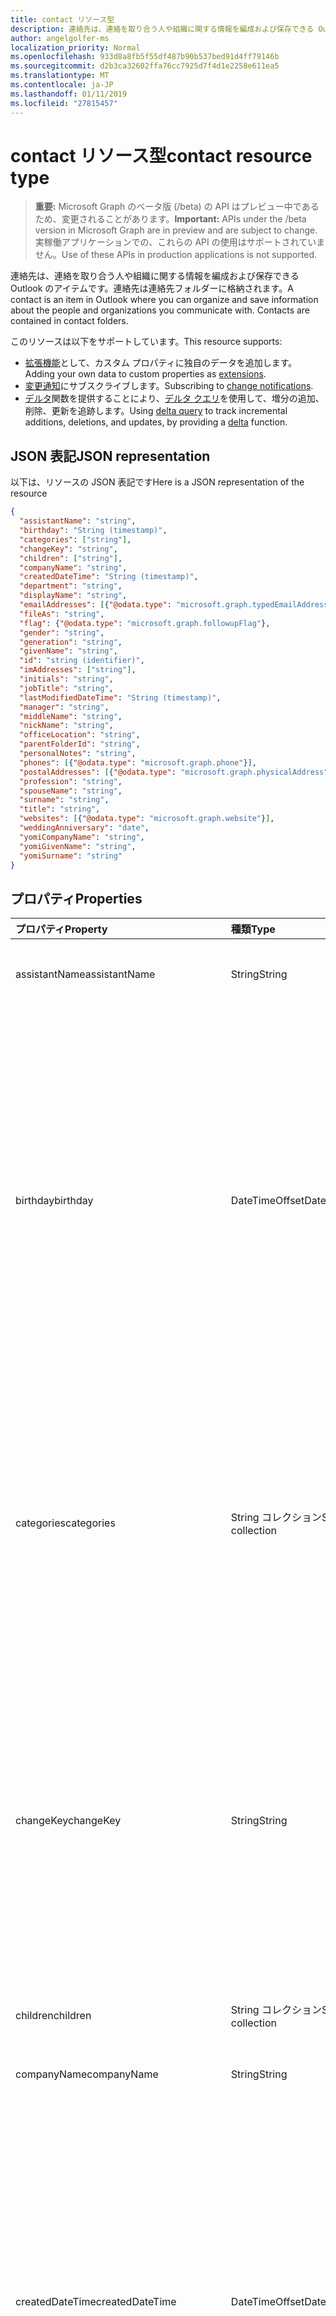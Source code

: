 ```yaml
---
title: contact リソース型
description: 連絡先は、連絡を取り合う人や組織に関する情報を編成および保存できる Outlook のアイテムです。連絡先は連絡先フォルダーに格納されます。
author: angelgolfer-ms
localization_priority: Normal
ms.openlocfilehash: 933d8a8fb5f55df487b90b537bed91d4ff79146b
ms.sourcegitcommit: d2b3ca32602ffa76cc7925d7f4d1e2258e611ea5
ms.translationtype: MT
ms.contentlocale: ja-JP
ms.lasthandoff: 01/11/2019
ms.locfileid: "27815457"
---
```

# <a name="contact-resource-type"></a><span data-ttu-id="a9e5a-104">contact リソース型</span><span class="sxs-lookup"><span data-stu-id="a9e5a-104">contact resource type</span></span>

> <span data-ttu-id="a9e5a-105">**重要:** Microsoft Graph のベータ版 (/beta) の API はプレビュー中であるため、変更されることがあります。</span><span class="sxs-lookup"><span data-stu-id="a9e5a-105">**Important:** APIs under the /beta version in Microsoft Graph are in preview and are subject to change.</span></span> <span data-ttu-id="a9e5a-106">実稼働アプリケーションでの、これらの API の使用はサポートされていません。</span><span class="sxs-lookup"><span data-stu-id="a9e5a-106">Use of these APIs in production applications is not supported.</span></span>

<span data-ttu-id="a9e5a-p103">連絡先は、連絡を取り合う人や組織に関する情報を編成および保存できる Outlook のアイテムです。連絡先は連絡先フォルダーに格納されます。</span><span class="sxs-lookup"><span data-stu-id="a9e5a-p103">A contact is an item in Outlook where you can organize and save information about the people and organizations you communicate with. Contacts are contained in contact folders.</span></span>

<span data-ttu-id="a9e5a-109">このリソースは以下をサポートしています。</span><span class="sxs-lookup"><span data-stu-id="a9e5a-109">This resource supports:</span></span>

- <span data-ttu-id="a9e5a-110">[拡張機能](/graph/extensibility-overview)として、カスタム プロパティに独自のデータを追加します。</span><span class="sxs-lookup"><span data-stu-id="a9e5a-110">Adding your own data to custom properties as [extensions](/graph/extensibility-overview).</span></span>
- <span data-ttu-id="a9e5a-111">[変更通知](/graph/webhooks)にサブスクライブします。</span><span class="sxs-lookup"><span data-stu-id="a9e5a-111">Subscribing to [change notifications](/graph/webhooks).</span></span>
- <span data-ttu-id="a9e5a-112">[デルタ](../api/contact-delta.md)関数を提供することにより、[デルタ クエリ](/graph/delta-query-overview)を使用して、増分の追加、削除、更新を追跡します。</span><span class="sxs-lookup"><span data-stu-id="a9e5a-112">Using [delta query](/graph/delta-query-overview) to track incremental additions, deletions, and updates, by providing a [delta](../api/contact-delta.md) function.</span></span>

## <a name="json-representation"></a><span data-ttu-id="a9e5a-113">JSON 表記</span><span class="sxs-lookup"><span data-stu-id="a9e5a-113">JSON representation</span></span>

<span data-ttu-id="a9e5a-114">以下は、リソースの JSON 表記です</span><span class="sxs-lookup"><span data-stu-id="a9e5a-114">Here is a JSON representation of the resource</span></span>

<!-- {
  "blockType": "resource",
  "optionalProperties": [
    "extensions",
    "multiValueExtendedProperties",
    "photo",
    "singleValueExtendedProperties"
  ],
  "@odata.type": "microsoft.graph.contact"
}-->

```json
{
  "assistantName": "string",
  "birthday": "String (timestamp)",
  "categories": ["string"],
  "changeKey": "string",
  "children": ["string"],
  "companyName": "string",
  "createdDateTime": "String (timestamp)",
  "department": "string",
  "displayName": "string",
  "emailAddresses": [{"@odata.type": "microsoft.graph.typedEmailAddress"}],
  "fileAs": "string",
  "flag": {"@odata.type": "microsoft.graph.followupFlag"},
  "gender": "string",
  "generation": "string",
  "givenName": "string",
  "id": "string (identifier)",
  "imAddresses": ["string"],
  "initials": "string",
  "jobTitle": "string",
  "lastModifiedDateTime": "String (timestamp)",
  "manager": "string",
  "middleName": "string",
  "nickName": "string",
  "officeLocation": "string",
  "parentFolderId": "string",
  "personalNotes": "string",
  "phones": [{"@odata.type": "microsoft.graph.phone"}],
  "postalAddresses": [{"@odata.type": "microsoft.graph.physicalAddress"}],
  "profession": "string",
  "spouseName": "string",
  "surname": "string",
  "title": "string",
  "websites": [{"@odata.type": "microsoft.graph.website"}],
  "weddingAnniversary": "date",
  "yomiCompanyName": "string",
  "yomiGivenName": "string",
  "yomiSurname": "string"
}

```
## <a name="properties"></a><span data-ttu-id="a9e5a-115">プロパティ</span><span class="sxs-lookup"><span data-stu-id="a9e5a-115">Properties</span></span>
| <span data-ttu-id="a9e5a-116">プロパティ</span><span class="sxs-lookup"><span data-stu-id="a9e5a-116">Property</span></span>     | <span data-ttu-id="a9e5a-117">種類</span><span class="sxs-lookup"><span data-stu-id="a9e5a-117">Type</span></span>   |<span data-ttu-id="a9e5a-118">説明</span><span class="sxs-lookup"><span data-stu-id="a9e5a-118">Description</span></span>|
|:---------------|:--------|:----------|
|<span data-ttu-id="a9e5a-119">assistantName</span><span class="sxs-lookup"><span data-stu-id="a9e5a-119">assistantName</span></span>|<span data-ttu-id="a9e5a-120">String</span><span class="sxs-lookup"><span data-stu-id="a9e5a-120">String</span></span>|<span data-ttu-id="a9e5a-121">連絡先のアシスタントの名前。</span><span class="sxs-lookup"><span data-stu-id="a9e5a-121">The name of the contact's assistant.</span></span>|
|<span data-ttu-id="a9e5a-122">birthday</span><span class="sxs-lookup"><span data-stu-id="a9e5a-122">birthday</span></span>|<span data-ttu-id="a9e5a-123">DateTimeOffset</span><span class="sxs-lookup"><span data-stu-id="a9e5a-123">DateTimeOffset</span></span>|<span data-ttu-id="a9e5a-p104">連絡先の誕生日です。Timestamp 型は、ISO 8601 形式を使用して日付と時刻の情報を表し、必ず UTC 時間です。たとえば、2014 年 1 月 1 日午前 0 時 (UTC) は、次のようになります。`'2014-01-01T00:00:00Z'`</span><span class="sxs-lookup"><span data-stu-id="a9e5a-p104">The contact's birthday. The Timestamp type represents date and time information using ISO 8601 format and is always in UTC time. For example, midnight UTC on Jan 1, 2014 would look like this: `'2014-01-01T00:00:00Z'`</span></span>|
|<span data-ttu-id="a9e5a-127">categories</span><span class="sxs-lookup"><span data-stu-id="a9e5a-127">categories</span></span>|<span data-ttu-id="a9e5a-128">String コレクション</span><span class="sxs-lookup"><span data-stu-id="a9e5a-128">String collection</span></span>|<span data-ttu-id="a9e5a-129">連絡先に関連付けられたカテゴリ。</span><span class="sxs-lookup"><span data-stu-id="a9e5a-129">The categories associated with the contact.</span></span> <span data-ttu-id="a9e5a-130">各カテゴリは、ユーザーに対して定義されている[outlookCategory](outlookcategory.md)の**表示名**のプロパティに対応します。</span><span class="sxs-lookup"><span data-stu-id="a9e5a-130">Each category corresponds to the **displayName** property of an [outlookCategory](outlookcategory.md) defined for the user.</span></span>|
|<span data-ttu-id="a9e5a-131">changeKey</span><span class="sxs-lookup"><span data-stu-id="a9e5a-131">changeKey</span></span>|<span data-ttu-id="a9e5a-132">String</span><span class="sxs-lookup"><span data-stu-id="a9e5a-132">String</span></span>|<span data-ttu-id="a9e5a-p106">連絡先のバージョンを識別します。連絡先を変更するたびに ChangeKey も変更されます。これにより、Exchange は正しいバージョンのオブジェクトに変更を適用できます。</span><span class="sxs-lookup"><span data-stu-id="a9e5a-p106">Identifies the version of the contact. Every time the contact is changed, ChangeKey changes as well. This allows Exchange to apply changes to the correct version of the object.</span></span>|
|<span data-ttu-id="a9e5a-136">children</span><span class="sxs-lookup"><span data-stu-id="a9e5a-136">children</span></span>|<span data-ttu-id="a9e5a-137">String コレクション</span><span class="sxs-lookup"><span data-stu-id="a9e5a-137">String collection</span></span>|<span data-ttu-id="a9e5a-138">連絡先の子供の名前。</span><span class="sxs-lookup"><span data-stu-id="a9e5a-138">The names of the contact's children.</span></span>|
|<span data-ttu-id="a9e5a-139">companyName</span><span class="sxs-lookup"><span data-stu-id="a9e5a-139">companyName</span></span>|<span data-ttu-id="a9e5a-140">String</span><span class="sxs-lookup"><span data-stu-id="a9e5a-140">String</span></span>|<span data-ttu-id="a9e5a-141">連絡先の会社の名前。</span><span class="sxs-lookup"><span data-stu-id="a9e5a-141">The name of the contact's company.</span></span>|
|<span data-ttu-id="a9e5a-142">createdDateTime</span><span class="sxs-lookup"><span data-stu-id="a9e5a-142">createdDateTime</span></span>|<span data-ttu-id="a9e5a-143">DateTimeOffset</span><span class="sxs-lookup"><span data-stu-id="a9e5a-143">DateTimeOffset</span></span>|<span data-ttu-id="a9e5a-p107">連絡先が作成された時刻です。Timestamp 型は、ISO 8601 形式を使用して日付と時刻の情報を表し、必ず UTC 時間です。たとえば、2014 年 1 月 1 日午前 0 時 (UTC) は、次のようになります。`'2014-01-01T00:00:00Z'`</span><span class="sxs-lookup"><span data-stu-id="a9e5a-p107">The time the contact was created. The Timestamp type represents date and time information using ISO 8601 format and is always in UTC time. For example, midnight UTC on Jan 1, 2014 would look like this: `'2014-01-01T00:00:00Z'`</span></span>|
|<span data-ttu-id="a9e5a-147">department</span><span class="sxs-lookup"><span data-stu-id="a9e5a-147">department</span></span>|<span data-ttu-id="a9e5a-148">String</span><span class="sxs-lookup"><span data-stu-id="a9e5a-148">String</span></span>|<span data-ttu-id="a9e5a-149">連絡先の部署。</span><span class="sxs-lookup"><span data-stu-id="a9e5a-149">The contact's department.</span></span>|
|<span data-ttu-id="a9e5a-150">displayName</span><span class="sxs-lookup"><span data-stu-id="a9e5a-150">displayName</span></span>|<span data-ttu-id="a9e5a-151">String</span><span class="sxs-lookup"><span data-stu-id="a9e5a-151">String</span></span>|<span data-ttu-id="a9e5a-152">連絡先の表示名。</span><span class="sxs-lookup"><span data-stu-id="a9e5a-152">The contact's display name.</span></span> <span data-ttu-id="a9e5a-153">[作成](../api/user-post-contacts.md)または[更新](../api/contact-update.md)操作では、表示名を指定できます。</span><span class="sxs-lookup"><span data-stu-id="a9e5a-153">You can specify the display name in a [create](../api/user-post-contacts.md) or [update](../api/contact-update.md) operation.</span></span> <span data-ttu-id="a9e5a-154">その他のプロパティを後で更新プログラムが原因で、自動的に生成された値を指定した表示名の値を上書きすることに注意します。</span><span class="sxs-lookup"><span data-stu-id="a9e5a-154">Note that later updates to other properties may cause an automatically generated value to overwrite the displayName value you have specified.</span></span> <span data-ttu-id="a9e5a-155">既存の値を保持するには、必ず、[更新](../api/contact-update.md)操作の表示名としてです。</span><span class="sxs-lookup"><span data-stu-id="a9e5a-155">To preserve a pre-existing value, always include it as displayName in an [update](../api/contact-update.md) operation.</span></span>|
|<span data-ttu-id="a9e5a-156">emailAddresses</span><span class="sxs-lookup"><span data-stu-id="a9e5a-156">emailAddresses</span></span>|<span data-ttu-id="a9e5a-157">[typedEmailAddress](typedemailaddress.md)コレクション</span><span class="sxs-lookup"><span data-stu-id="a9e5a-157">[typedEmailAddress](typedemailaddress.md) collection</span></span>|<span data-ttu-id="a9e5a-158">連絡先のメール アドレス。</span><span class="sxs-lookup"><span data-stu-id="a9e5a-158">The contact's email addresses.</span></span>|
|<span data-ttu-id="a9e5a-159">fileAs</span><span class="sxs-lookup"><span data-stu-id="a9e5a-159">fileAs</span></span>|<span data-ttu-id="a9e5a-160">String</span><span class="sxs-lookup"><span data-stu-id="a9e5a-160">String</span></span>|<span data-ttu-id="a9e5a-161">連絡先がファイルされる名前。</span><span class="sxs-lookup"><span data-stu-id="a9e5a-161">The name the contact is filed under.</span></span>|
|<span data-ttu-id="a9e5a-162">flag</span><span class="sxs-lookup"><span data-stu-id="a9e5a-162">flag</span></span>|[<span data-ttu-id="a9e5a-163">followupFlag</span><span class="sxs-lookup"><span data-stu-id="a9e5a-163">followupFlag</span></span>](followupflag.md)|<span data-ttu-id="a9e5a-164">ステータス、開始日、期日、または取引先担当者の終了日を示すフラグ値です。</span><span class="sxs-lookup"><span data-stu-id="a9e5a-164">The flag value that indicates the status, start date, due date, or completion date for the contact.</span></span> |
|<span data-ttu-id="a9e5a-165">gender</span><span class="sxs-lookup"><span data-stu-id="a9e5a-165">gender</span></span> |<span data-ttu-id="a9e5a-166">String</span><span class="sxs-lookup"><span data-stu-id="a9e5a-166">String</span></span> |<span data-ttu-id="a9e5a-167">連絡先の性別。</span><span class="sxs-lookup"><span data-stu-id="a9e5a-167">The contact's gender.</span></span> |
|<span data-ttu-id="a9e5a-168">generation</span><span class="sxs-lookup"><span data-stu-id="a9e5a-168">generation</span></span>|<span data-ttu-id="a9e5a-169">String</span><span class="sxs-lookup"><span data-stu-id="a9e5a-169">String</span></span>|<span data-ttu-id="a9e5a-170">連絡先の世代。</span><span class="sxs-lookup"><span data-stu-id="a9e5a-170">The contact's generation.</span></span>|
|<span data-ttu-id="a9e5a-171">givenName</span><span class="sxs-lookup"><span data-stu-id="a9e5a-171">givenName</span></span>|<span data-ttu-id="a9e5a-172">String</span><span class="sxs-lookup"><span data-stu-id="a9e5a-172">String</span></span>|<span data-ttu-id="a9e5a-173">連絡先の名。</span><span class="sxs-lookup"><span data-stu-id="a9e5a-173">The contact's given name.</span></span>|
|<span data-ttu-id="a9e5a-174">id</span><span class="sxs-lookup"><span data-stu-id="a9e5a-174">id</span></span>|<span data-ttu-id="a9e5a-175">String</span><span class="sxs-lookup"><span data-stu-id="a9e5a-175">String</span></span>|<span data-ttu-id="a9e5a-p109">連絡先の一意識別子。読み取り専用。</span><span class="sxs-lookup"><span data-stu-id="a9e5a-p109">The contact's unique identifier. Read-only.</span></span>|
|<span data-ttu-id="a9e5a-178">imAddresses</span><span class="sxs-lookup"><span data-stu-id="a9e5a-178">imAddresses</span></span>|<span data-ttu-id="a9e5a-179">String コレクション</span><span class="sxs-lookup"><span data-stu-id="a9e5a-179">String collection</span></span>|<span data-ttu-id="a9e5a-180">連絡先のインスタント メッセージング (IM) アドレス。</span><span class="sxs-lookup"><span data-stu-id="a9e5a-180">The contact's instant messaging (IM) addresses.</span></span>|
|<span data-ttu-id="a9e5a-181">initials</span><span class="sxs-lookup"><span data-stu-id="a9e5a-181">initials</span></span>|<span data-ttu-id="a9e5a-182">String</span><span class="sxs-lookup"><span data-stu-id="a9e5a-182">String</span></span>|<span data-ttu-id="a9e5a-183">連絡先のイニシャル。</span><span class="sxs-lookup"><span data-stu-id="a9e5a-183">The contact's initials.</span></span>|
|<span data-ttu-id="a9e5a-184">jobTitle</span><span class="sxs-lookup"><span data-stu-id="a9e5a-184">jobTitle</span></span>|<span data-ttu-id="a9e5a-185">String</span><span class="sxs-lookup"><span data-stu-id="a9e5a-185">String</span></span>|<span data-ttu-id="a9e5a-186">連絡先の役職。</span><span class="sxs-lookup"><span data-stu-id="a9e5a-186">The contact’s job title.</span></span>|
|<span data-ttu-id="a9e5a-187">lastModifiedDateTime</span><span class="sxs-lookup"><span data-stu-id="a9e5a-187">lastModifiedDateTime</span></span>|<span data-ttu-id="a9e5a-188">DateTimeOffset</span><span class="sxs-lookup"><span data-stu-id="a9e5a-188">DateTimeOffset</span></span>|<span data-ttu-id="a9e5a-p110">連絡先が変更された時刻です。Timestamp 型は、ISO 8601 形式を使用して日付と時刻の情報を表し、必ず UTC 時間です。たとえば、2014 年 1 月 1 日午前 0 時 (UTC) は、次のようになります。`'2014-01-01T00:00:00Z'`</span><span class="sxs-lookup"><span data-stu-id="a9e5a-p110">The time the contact was modified. The Timestamp type represents date and time information using ISO 8601 format and is always in UTC time. For example, midnight UTC on Jan 1, 2014 would look like this: `'2014-01-01T00:00:00Z'`</span></span>|
|<span data-ttu-id="a9e5a-192">manager</span><span class="sxs-lookup"><span data-stu-id="a9e5a-192">manager</span></span>|<span data-ttu-id="a9e5a-193">String</span><span class="sxs-lookup"><span data-stu-id="a9e5a-193">String</span></span>|<span data-ttu-id="a9e5a-194">連絡先の上司の名前。</span><span class="sxs-lookup"><span data-stu-id="a9e5a-194">The name of the contact's manager.</span></span>
|<span data-ttu-id="a9e5a-195">middleName</span><span class="sxs-lookup"><span data-stu-id="a9e5a-195">middleName</span></span>|<span data-ttu-id="a9e5a-196">String</span><span class="sxs-lookup"><span data-stu-id="a9e5a-196">String</span></span>|<span data-ttu-id="a9e5a-197">連絡先のミドル ネーム。</span><span class="sxs-lookup"><span data-stu-id="a9e5a-197">The contact's middle name.</span></span>|
|<span data-ttu-id="a9e5a-198">nickName</span><span class="sxs-lookup"><span data-stu-id="a9e5a-198">nickName</span></span>|<span data-ttu-id="a9e5a-199">String</span><span class="sxs-lookup"><span data-stu-id="a9e5a-199">String</span></span>|<span data-ttu-id="a9e5a-200">連絡先のニックネーム。</span><span class="sxs-lookup"><span data-stu-id="a9e5a-200">The contact's nickname.</span></span>|
|<span data-ttu-id="a9e5a-201">officeLocation</span><span class="sxs-lookup"><span data-stu-id="a9e5a-201">officeLocation</span></span>|<span data-ttu-id="a9e5a-202">String</span><span class="sxs-lookup"><span data-stu-id="a9e5a-202">String</span></span>|<span data-ttu-id="a9e5a-203">連絡先のオフィスの所在地。</span><span class="sxs-lookup"><span data-stu-id="a9e5a-203">The location of the contact's office.</span></span>|
|<span data-ttu-id="a9e5a-204">parentFolderId</span><span class="sxs-lookup"><span data-stu-id="a9e5a-204">parentFolderId</span></span>|<span data-ttu-id="a9e5a-205">String</span><span class="sxs-lookup"><span data-stu-id="a9e5a-205">String</span></span>|<span data-ttu-id="a9e5a-206">連絡先の親フォルダーの ID。</span><span class="sxs-lookup"><span data-stu-id="a9e5a-206">The ID of the contact's parent folder.</span></span>|
|<span data-ttu-id="a9e5a-207">personalNotes</span><span class="sxs-lookup"><span data-stu-id="a9e5a-207">personalNotes</span></span>|<span data-ttu-id="a9e5a-208">String</span><span class="sxs-lookup"><span data-stu-id="a9e5a-208">String</span></span>|<span data-ttu-id="a9e5a-209">連絡先に関するユーザーのメモ。</span><span class="sxs-lookup"><span data-stu-id="a9e5a-209">The user's notes about the contact.</span></span>|
|<span data-ttu-id="a9e5a-210">phones</span><span class="sxs-lookup"><span data-stu-id="a9e5a-210">phones</span></span> |<span data-ttu-id="a9e5a-211">[phone](phone.md) コレクション</span><span class="sxs-lookup"><span data-stu-id="a9e5a-211">[phone](phone.md) collection</span></span> |<span data-ttu-id="a9e5a-212">自宅電話、携帯電話、勤務先電話など、連絡先に関連付けられた電話番号。</span><span class="sxs-lookup"><span data-stu-id="a9e5a-212">Phone numbers associated with the contact, for example, home phone, mobile phone, and business phone.</span></span> |
|<span data-ttu-id="a9e5a-213">postalAddresses</span><span class="sxs-lookup"><span data-stu-id="a9e5a-213">postalAddresses</span></span> |<span data-ttu-id="a9e5a-214">[physicalAddress](physicaladdress.md)コレクション</span><span class="sxs-lookup"><span data-stu-id="a9e5a-214">[physicalAddress](physicaladdress.md) collection</span></span> |<span data-ttu-id="a9e5a-215">自宅住所や勤務先住所など、連絡先に関連付けられた住所。</span><span class="sxs-lookup"><span data-stu-id="a9e5a-215">Addresses associated with the contact, for example, home address and business address.</span></span> |
|<span data-ttu-id="a9e5a-216">profession</span><span class="sxs-lookup"><span data-stu-id="a9e5a-216">profession</span></span>|<span data-ttu-id="a9e5a-217">String</span><span class="sxs-lookup"><span data-stu-id="a9e5a-217">String</span></span>|<span data-ttu-id="a9e5a-218">連絡先の専門的職業。</span><span class="sxs-lookup"><span data-stu-id="a9e5a-218">The contact's profession.</span></span>|
|<span data-ttu-id="a9e5a-219">spouseName</span><span class="sxs-lookup"><span data-stu-id="a9e5a-219">spouseName</span></span>|<span data-ttu-id="a9e5a-220">String</span><span class="sxs-lookup"><span data-stu-id="a9e5a-220">String</span></span>|<span data-ttu-id="a9e5a-221">連絡先の配偶者/パートナーの名前。</span><span class="sxs-lookup"><span data-stu-id="a9e5a-221">The name of the contact's spouse/partner.</span></span>|
|<span data-ttu-id="a9e5a-222">姓</span><span class="sxs-lookup"><span data-stu-id="a9e5a-222">surname</span></span>|<span data-ttu-id="a9e5a-223">String</span><span class="sxs-lookup"><span data-stu-id="a9e5a-223">String</span></span>|<span data-ttu-id="a9e5a-224">連絡先の姓。</span><span class="sxs-lookup"><span data-stu-id="a9e5a-224">The contact's surname.</span></span>|
|<span data-ttu-id="a9e5a-225">タイトル</span><span class="sxs-lookup"><span data-stu-id="a9e5a-225">title</span></span>|<span data-ttu-id="a9e5a-226">String</span><span class="sxs-lookup"><span data-stu-id="a9e5a-226">String</span></span>|<span data-ttu-id="a9e5a-227">連絡先の肩書。</span><span class="sxs-lookup"><span data-stu-id="a9e5a-227">The contact's title.</span></span>|
|<span data-ttu-id="a9e5a-228">websites</span><span class="sxs-lookup"><span data-stu-id="a9e5a-228">websites</span></span> |<span data-ttu-id="a9e5a-229">[website](website.md) コレクション</span><span class="sxs-lookup"><span data-stu-id="a9e5a-229">[website](website.md) collection</span></span>|<span data-ttu-id="a9e5a-230">連絡先に関連付けられた Web サイト。</span><span class="sxs-lookup"><span data-stu-id="a9e5a-230">Web sites associated with the contact.</span></span> |
|<span data-ttu-id="a9e5a-231">weddingAnniversary</span><span class="sxs-lookup"><span data-stu-id="a9e5a-231">weddingAnniversary</span></span> |<span data-ttu-id="a9e5a-232">日付</span><span class="sxs-lookup"><span data-stu-id="a9e5a-232">Date</span></span> |<span data-ttu-id="a9e5a-233">連絡先の結婚記念日。</span><span class="sxs-lookup"><span data-stu-id="a9e5a-233">The contact's wedding anniversary.</span></span> |
|<span data-ttu-id="a9e5a-234">yomiCompanyName</span><span class="sxs-lookup"><span data-stu-id="a9e5a-234">yomiCompanyName</span></span>|<span data-ttu-id="a9e5a-235">String</span><span class="sxs-lookup"><span data-stu-id="a9e5a-235">String</span></span>|<span data-ttu-id="a9e5a-236">連絡先の会社名の読み仮名。</span><span class="sxs-lookup"><span data-stu-id="a9e5a-236">The phonetic Japanese company name of the contact.</span></span>|
|<span data-ttu-id="a9e5a-237">yomiGivenName</span><span class="sxs-lookup"><span data-stu-id="a9e5a-237">yomiGivenName</span></span>|<span data-ttu-id="a9e5a-238">String</span><span class="sxs-lookup"><span data-stu-id="a9e5a-238">String</span></span>|<span data-ttu-id="a9e5a-239">連絡先の名 (ファースト ネーム) の読み仮名。</span><span class="sxs-lookup"><span data-stu-id="a9e5a-239">The phonetic Japanese given name (first name) of the contact.</span></span>|
|<span data-ttu-id="a9e5a-240">yomiSurname</span><span class="sxs-lookup"><span data-stu-id="a9e5a-240">yomiSurname</span></span>|<span data-ttu-id="a9e5a-241">String</span><span class="sxs-lookup"><span data-stu-id="a9e5a-241">String</span></span>|<span data-ttu-id="a9e5a-242">連絡先の姓 (ラスト ネーム) の読み仮名。</span><span class="sxs-lookup"><span data-stu-id="a9e5a-242">The phonetic Japanese surname (last name)  of the contact.</span></span>|

## <a name="relationships"></a><span data-ttu-id="a9e5a-243">リレーションシップ</span><span class="sxs-lookup"><span data-stu-id="a9e5a-243">Relationships</span></span>
| <span data-ttu-id="a9e5a-244">リレーションシップ</span><span class="sxs-lookup"><span data-stu-id="a9e5a-244">Relationship</span></span> | <span data-ttu-id="a9e5a-245">型</span><span class="sxs-lookup"><span data-stu-id="a9e5a-245">Type</span></span>   |<span data-ttu-id="a9e5a-246">説明</span><span class="sxs-lookup"><span data-stu-id="a9e5a-246">Description</span></span>|
|:---------------|:--------|:----------|
|<span data-ttu-id="a9e5a-247">extensions</span><span class="sxs-lookup"><span data-stu-id="a9e5a-247">extensions</span></span>|<span data-ttu-id="a9e5a-248">[extension](extension.md) コレクション</span><span class="sxs-lookup"><span data-stu-id="a9e5a-248">[extension](extension.md) collection</span></span>|<span data-ttu-id="a9e5a-249">連絡先に対して定義されている、開いている拡張機能のコレクションです。</span><span class="sxs-lookup"><span data-stu-id="a9e5a-249">The collection of open extensions defined for the contact.</span></span> <span data-ttu-id="a9e5a-250">Null 許容型。</span><span class="sxs-lookup"><span data-stu-id="a9e5a-250">Nullable.</span></span>|
|<span data-ttu-id="a9e5a-251">multiValueExtendedProperties</span><span class="sxs-lookup"><span data-stu-id="a9e5a-251">multiValueExtendedProperties</span></span>|<span data-ttu-id="a9e5a-252">[multiValueLegacyExtendedProperty](multivaluelegacyextendedproperty.md) collection</span><span class="sxs-lookup"><span data-stu-id="a9e5a-252">[multiValueLegacyExtendedProperty](multivaluelegacyextendedproperty.md) collection</span></span>| <span data-ttu-id="a9e5a-p112">連絡先に定義された、複数値の拡張プロパティのコレクション。読み取り専用。Null 許容型。</span><span class="sxs-lookup"><span data-stu-id="a9e5a-p112">The collection of multi-value extended properties defined for the contact. Read-only. Nullable.</span></span>|
|<span data-ttu-id="a9e5a-256">写真</span><span class="sxs-lookup"><span data-stu-id="a9e5a-256">photo</span></span>|[<span data-ttu-id="a9e5a-257">photo</span><span class="sxs-lookup"><span data-stu-id="a9e5a-257">photo</span></span>](profilephoto.md)| <span data-ttu-id="a9e5a-p113">連絡先の写真 (オプション)。連絡先の写真を取得また設定することができます。</span><span class="sxs-lookup"><span data-stu-id="a9e5a-p113">Optional contact picture. You can get or set a photo for a contact.</span></span>|
|<span data-ttu-id="a9e5a-260">singleValueExtendedProperties</span><span class="sxs-lookup"><span data-stu-id="a9e5a-260">singleValueExtendedProperties</span></span>|<span data-ttu-id="a9e5a-261">[singleValueLegacyExtendedProperty](singlevaluelegacyextendedproperty.md) collection</span><span class="sxs-lookup"><span data-stu-id="a9e5a-261">[singleValueLegacyExtendedProperty](singlevaluelegacyextendedproperty.md) collection</span></span>| <span data-ttu-id="a9e5a-p114">連絡先に定義された、単一値の拡張プロパティのコレクション。読み取り専用。Null 許容型。</span><span class="sxs-lookup"><span data-stu-id="a9e5a-p114">The collection of single-value extended properties defined for the contact. Read-only. Nullable.</span></span>|

## <a name="methods"></a><span data-ttu-id="a9e5a-265">メソッド</span><span class="sxs-lookup"><span data-stu-id="a9e5a-265">Methods</span></span>
| <span data-ttu-id="a9e5a-266">メソッド</span><span class="sxs-lookup"><span data-stu-id="a9e5a-266">Method</span></span>           | <span data-ttu-id="a9e5a-267">戻り値の型</span><span class="sxs-lookup"><span data-stu-id="a9e5a-267">Return Type</span></span>    |<span data-ttu-id="a9e5a-268">説明</span><span class="sxs-lookup"><span data-stu-id="a9e5a-268">Description</span></span>|
|:---------------|:--------|:----------|
|[<span data-ttu-id="a9e5a-269">連絡先を取得する</span><span class="sxs-lookup"><span data-stu-id="a9e5a-269">Get contact</span></span>](../api/contact-get.md) | [<span data-ttu-id="a9e5a-270">contact</span><span class="sxs-lookup"><span data-stu-id="a9e5a-270">contact</span></span>](contact.md) |<span data-ttu-id="a9e5a-271">連絡先オブジェクトのプロパティとリレーションシップを読み取ります。</span><span class="sxs-lookup"><span data-stu-id="a9e5a-271">Read properties and relationships of contact object.</span></span>|
|[<span data-ttu-id="a9e5a-272">作成</span><span class="sxs-lookup"><span data-stu-id="a9e5a-272">Create</span></span>](../api/user-post-contacts.md) | [<span data-ttu-id="a9e5a-273">contact</span><span class="sxs-lookup"><span data-stu-id="a9e5a-273">contact</span></span>](contact.md) |<span data-ttu-id="a9e5a-274">連絡先をルート連絡先フォルダーまたは別の連絡先フォルダーの連絡先エンドポイントに追加します。</span><span class="sxs-lookup"><span data-stu-id="a9e5a-274">Add a contact to the root Contacts folder or to the contacts endpoint of another contact folder.</span></span>|
|[<span data-ttu-id="a9e5a-275">更新する</span><span class="sxs-lookup"><span data-stu-id="a9e5a-275">Update</span></span>](../api/contact-update.md) | [<span data-ttu-id="a9e5a-276">contact</span><span class="sxs-lookup"><span data-stu-id="a9e5a-276">contact</span></span>](contact.md) |<span data-ttu-id="a9e5a-277">連絡先オブジェクトを更新します。</span><span class="sxs-lookup"><span data-stu-id="a9e5a-277">Update contact object.</span></span> |
|[<span data-ttu-id="a9e5a-278">削除</span><span class="sxs-lookup"><span data-stu-id="a9e5a-278">Delete</span></span>](../api/contact-delete.md) | <span data-ttu-id="a9e5a-279">なし</span><span class="sxs-lookup"><span data-stu-id="a9e5a-279">None</span></span> |<span data-ttu-id="a9e5a-280">連絡先オブジェクトを削除します。</span><span class="sxs-lookup"><span data-stu-id="a9e5a-280">Delete contact object.</span></span> |
|[<span data-ttu-id="a9e5a-281">delta</span><span class="sxs-lookup"><span data-stu-id="a9e5a-281">delta</span></span>](../api/contact-delta.md)|<span data-ttu-id="a9e5a-282">[contact](contact.md)コレクション</span><span class="sxs-lookup"><span data-stu-id="a9e5a-282">[contact](contact.md) collection</span></span>| <span data-ttu-id="a9e5a-283">指定したフォルダーで追加、削除、更新された連絡先のセットを取得します。</span><span class="sxs-lookup"><span data-stu-id="a9e5a-283">Get a set of contacts that have been added, deleted, or updated in a specified folder.</span></span>|
|<span data-ttu-id="a9e5a-284">**オープン拡張機能**</span><span class="sxs-lookup"><span data-stu-id="a9e5a-284">**Open extensions**</span></span>| | |
|[<span data-ttu-id="a9e5a-285">オープン拡張機能を作成する</span><span class="sxs-lookup"><span data-stu-id="a9e5a-285">Create open extension</span></span>](../api/opentypeextension-post-opentypeextension.md) |[<span data-ttu-id="a9e5a-286">openTypeExtension</span><span class="sxs-lookup"><span data-stu-id="a9e5a-286">openTypeExtension</span></span>](opentypeextension.md)| <span data-ttu-id="a9e5a-287">オープン拡張機能を作成し、新規または既存のリソースにカスタム プロパティを追加します。</span><span class="sxs-lookup"><span data-stu-id="a9e5a-287">Create an open extension and add custom properties to a new or existing resource.</span></span>|
|[<span data-ttu-id="a9e5a-288">オープン拡張機能を取得する</span><span class="sxs-lookup"><span data-stu-id="a9e5a-288">Get open extension</span></span>](../api/opentypeextension-get.md) |<span data-ttu-id="a9e5a-289">[openTypeExtension](opentypeextension.md) コレクション</span><span class="sxs-lookup"><span data-stu-id="a9e5a-289">[openTypeExtension](opentypeextension.md) collection</span></span>| <span data-ttu-id="a9e5a-290">拡張機能の名前で識別されるオープン拡張機能を取得します。</span><span class="sxs-lookup"><span data-stu-id="a9e5a-290">Get an open extension identified by the extension name.</span></span>|
|<span data-ttu-id="a9e5a-291">**スキーマ拡張機能**</span><span class="sxs-lookup"><span data-stu-id="a9e5a-291">**Schema extensions**</span></span>| | |
|[<span data-ttu-id="a9e5a-292">スキーマ拡張機能の値を追加する</span><span class="sxs-lookup"><span data-stu-id="a9e5a-292">Add schema extension values</span></span>](/graph/extensibility-schema-groups) || <span data-ttu-id="a9e5a-293">スキーマ拡張機能の定義を作成し、それを使用してカスタマイズされた種類のデータをリソースに追加します。</span><span class="sxs-lookup"><span data-stu-id="a9e5a-293">Create a schema extension definition and then use it to add custom typed data to a resource.</span></span>|
|<span data-ttu-id="a9e5a-294">**拡張プロパティ**</span><span class="sxs-lookup"><span data-stu-id="a9e5a-294">**Extended properties**</span></span>| | |
|[<span data-ttu-id="a9e5a-295">単一値の拡張プロパティを作成する</span><span class="sxs-lookup"><span data-stu-id="a9e5a-295">Create single-value extended property</span></span>](../api/singlevaluelegacyextendedproperty-post-singlevalueextendedproperties.md) |[<span data-ttu-id="a9e5a-296">contact</span><span class="sxs-lookup"><span data-stu-id="a9e5a-296">contact</span></span>](contact.md)  |<span data-ttu-id="a9e5a-297">新規または既存の連絡先に、1 つ以上の単一値の拡張プロパティを作成します。</span><span class="sxs-lookup"><span data-stu-id="a9e5a-297">Create one or more single-value extended properties in a new or existing contact.</span></span>   |
|[<span data-ttu-id="a9e5a-298">単一値の拡張プロパティを持つ連絡先を取得する</span><span class="sxs-lookup"><span data-stu-id="a9e5a-298">Get contact with single-value extended property</span></span>](../api/singlevaluelegacyextendedproperty-get.md)  | [<span data-ttu-id="a9e5a-299">contact</span><span class="sxs-lookup"><span data-stu-id="a9e5a-299">contact</span></span>](contact.md) | <span data-ttu-id="a9e5a-300">`$expand` または `$filter` を使用して、単一値の拡張プロパティを含む連絡先を取得します。</span><span class="sxs-lookup"><span data-stu-id="a9e5a-300">Get contacts that contain a single-value extended property by using `$expand` or `$filter`.</span></span> |
|[<span data-ttu-id="a9e5a-301">複数値の拡張プロパティを作成する</span><span class="sxs-lookup"><span data-stu-id="a9e5a-301">Create multi-value extended property</span></span>](../api/multivaluelegacyextendedproperty-post-multivalueextendedproperties.md) | [<span data-ttu-id="a9e5a-302">contact</span><span class="sxs-lookup"><span data-stu-id="a9e5a-302">contact</span></span>](contact.md) | <span data-ttu-id="a9e5a-303">新規または既存の連絡先に、1 つ以上の複数値の拡張プロパティを作成します。</span><span class="sxs-lookup"><span data-stu-id="a9e5a-303">Create one or more multi-value extended properties in a new or existing contact.</span></span>  |
|[<span data-ttu-id="a9e5a-304">複数値の拡張プロパティを持つ連絡先を取得する</span><span class="sxs-lookup"><span data-stu-id="a9e5a-304">Get contact with multi-value extended property</span></span>](../api/multivaluelegacyextendedproperty-get.md)  | [<span data-ttu-id="a9e5a-305">contact</span><span class="sxs-lookup"><span data-stu-id="a9e5a-305">contact</span></span>](contact.md) | <span data-ttu-id="a9e5a-306">`$expand` を使用して、複数値の拡張プロパティを含む連絡先を取得します。</span><span class="sxs-lookup"><span data-stu-id="a9e5a-306">Get a contact that contains a multi-value extended property by using `$expand`.</span></span> |

## <a name="see-also"></a><span data-ttu-id="a9e5a-307">関連項目</span><span class="sxs-lookup"><span data-stu-id="a9e5a-307">See also</span></span>

- [<span data-ttu-id="a9e5a-308">デルタ クエリを使用して、Microsoft Graph データの変更を追跡する</span><span class="sxs-lookup"><span data-stu-id="a9e5a-308">Use delta query to track changes in Microsoft Graph data</span></span>](/graph/delta-query-overview)
- [<span data-ttu-id="a9e5a-309">フォルダー内のメッセージへの増分変更を取得する</span><span class="sxs-lookup"><span data-stu-id="a9e5a-309">Get incremental changes to messages in a folder</span></span>](/graph/delta-query-messages)
- [<span data-ttu-id="a9e5a-310">拡張機能を使用してカスタム データをリソースに追加する</span><span class="sxs-lookup"><span data-stu-id="a9e5a-310">Add custom data to resources using extensions</span></span>](/graph/extensibility-overview)
- [<span data-ttu-id="a9e5a-311">オープン拡張機能を使用してカスタム データをユーザーに追加する</span><span class="sxs-lookup"><span data-stu-id="a9e5a-311">Add custom data to users using open extensions</span></span>](/graph/extensibility-open-users)
- [<span data-ttu-id="a9e5a-312">スキーマ拡張機能を使用したグループへのカスタム データの追加</span><span class="sxs-lookup"><span data-stu-id="a9e5a-312">Add custom data to groups using schema extensions</span></span>](/graph/extensibility-schema-groups)


<!-- uuid: 8fcb5dbc-d5aa-4681-8e31-b001d5168d79
2015-10-25 14:57:30 UTC -->
<!-- {
  "type": "#page.annotation",
  "description": "contact resource",
  "keywords": "",
  "section": "documentation",
  "tocPath": ""
}-->
